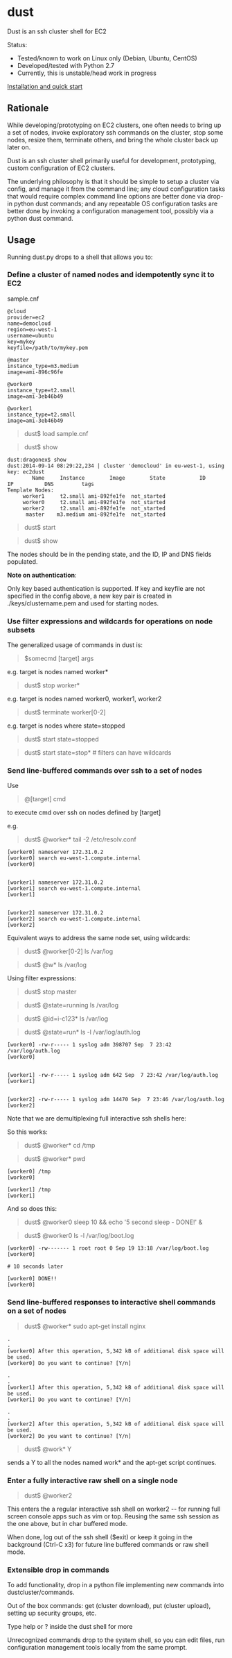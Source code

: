 dust
====

Dust is an ssh cluster shell for EC2

Status:
* Tested/known to work on Linux only (Debian, Ubuntu, CentOS)
* Developed/tested with Python 2.7
* Currently, this is unstable/head work in progress

[Installation and quick start](INSTALL.md)

## Rationale

While developing/prototyping on EC2 clusters, one often needs to bring up a set of nodes, invoke exploratory ssh commands on the cluster, stop some nodes, resize them, terminate others, and bring the whole cluster back up later on. 

Dust is an ssh cluster shell primarily useful for development, prototyping, custom configuration of EC2 clusters.

The underlying philosophy is that it should be simple to setup a cluster via config, and manage it from the command line; any cloud configuration tasks that would require complex command line options are better done via drop-in python dust commands; and any repeatable OS configuration tasks are better done by invoking a configuration management tool, possibly via a python dust command.

## Usage
Running dust.py drops to a shell that allows you to: 

### Define a cluster of named nodes and idempotently sync it to EC2

sample.cnf

```
@cloud
provider=ec2
name=democloud
region=eu-west-1
username=ubuntu
key=mykey
keyfile=/path/to/mykey.pem

@master
instance_type=m3.medium
image=ami-896c96fe

@worker0
instance_type=t2.small 
image=ami-3eb46b49

@worker1
instance_type=t2.small 
image=ami-3eb46b49
```

> dust$ load sample.cnf

> dust$ show

```
dust:dragonex$ show
dust:2014-09-14 08:29:22,234 | cluster 'democloud' in eu-west-1, using key: ec2dust
        Name     Instance        Image        State           ID           IP          DNS         tags 
Template Nodes:
     worker1     t2.small ami-892fe1fe  not_started                                                     
     worker0     t2.small ami-892fe1fe  not_started                                                     
     worker2     t2.small ami-892fe1fe  not_started                                                     
      master    m3.medium ami-892fe1fe  not_started                                                     
```


> dust$ start

> dust$ show

The nodes should be in the pending state, and the ID, IP and DNS fields populated.

**Note on authentication**:

Only key based authentication is supported. If key and keyfile are not specified in the config above, a new key pair is created in ./keys/clustername.pem and used for starting nodes.


### Use filter expressions and wildcards for operations on node subsets

The generalized usage of commands in dust is:

> $somecmd [target] args

e.g. target is nodes named worker*
> dust$ stop worker\*             

e.g. target is nodes named worker0, worker1, worker2
> dust$ terminate worker[0-2]

e.g. target is nodes where state=stopped
> dust$ start state=stopped     

> dust$ start state=stop*    # filters can have wildcards 


### Send line-buffered commands over ssh to a set of nodes

Use

> @[target] cmd

to execute cmd over ssh on nodes defined by [target]

e.g.

> dust$ @worker\* tail -2 /etc/resolv.conf

```
[worker0] nameserver 172.31.0.2
[worker0] search eu-west-1.compute.internal
[worker0] 


[worker1] nameserver 172.31.0.2
[worker1] search eu-west-1.compute.internal
[worker1] 


[worker2] nameserver 172.31.0.2
[worker2] search eu-west-1.compute.internal
[worker2] 
```

Equivalent ways to address the same node set, using wildcards:

> dust$ @worker[0-2]  ls /var/log

> dust$ @w\*  ls /var/log

Using filter expressions:

> dust$ stop master

> dust$ @state=running  ls /var/log

> dust$ @id=i-c123*  ls /var/log

> dust$ @state=run\*  ls -l /var/log/auth.log

```
[worker0] -rw-r----- 1 syslog adm 398707 Sep  7 23:42 /var/log/auth.log
[worker0] 


[worker1] -rw-r----- 1 syslog adm 642 Sep  7 23:42 /var/log/auth.log
[worker1] 


[worker2] -rw-r----- 1 syslog adm 14470 Sep  7 23:46 /var/log/auth.log
[worker2] 
```


Note that we are demultiplexing full interactive ssh shells here:

So this works:

> dust$ @worker* cd /tmp

> dust$ @worker* pwd

```
[worker0] /tmp
[worker0] 

[worker1] /tmp
[worker1] 
```

And so does this:

> dust$ @worker0 sleep 10 && echo '5 second sleep - DONE!' & 

> dust$ @worker0 ls -l /var/log/boot.log

```
[worker0] -rw------- 1 root root 0 Sep 19 13:18 /var/log/boot.log
[worker0] 

# 10 seconds later

[worker0] DONE!!
[worker0] 
```

### Send line-buffered responses to interactive shell commands on a set of nodes

> dust$ @worker\* sudo apt-get install nginx

```
.
.
[worker0] After this operation, 5,342 kB of additional disk space will be used.
[worker0] Do you want to continue? [Y/n] 

.
.
[worker1] After this operation, 5,342 kB of additional disk space will be used.
[worker1] Do you want to continue? [Y/n] 

.
.
[worker2] After this operation, 5,342 kB of additional disk space will be used.
[worker2] Do you want to continue? [Y/n] 
```

> dust$ @work\* Y

sends a Y to all the nodes named work\* and the apt-get script continues.

### Enter a fully interactive raw shell on a single node 

> dust$ @worker2

This enters the a regular interactive ssh shell on worker2 -- for running full screen console apps such as vim 
or top. Reusing the same ssh session as the one above, but in char buffered mode. 

When done, log out of the ssh shell ($exit) or keep it going in the background (Ctrl-C x3) for future line 
buffered commands or raw shell mode.


### Extensible drop in commands 

To add functionality, drop in a python file implementing new commands into dustcluster/commands. 

Out of the box commands: get (cluster download), put (cluster upload), setting up security groups, etc.

Type help or ? inside the dust shell for more

Unrecognized commands drop to the system shell, so you can edit files, run configuration management tools locally 
from the same prompt.


